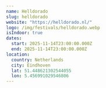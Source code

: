 ```yaml
---
name: Helldorado
slug: helldorado
website: "https://helldorado.nl/"
logo: /img/festivals/helldorado.webp
isIndoor: true
dates:
  start: 2025-11-14T23:00:00.000Z
  end: 2025-11-14T23:00:00.000Z
location:
  country: Netherlands
  city: Eindhoven
  lat: 51.448621302544055
  lon: 5.456991029546806
---
```

